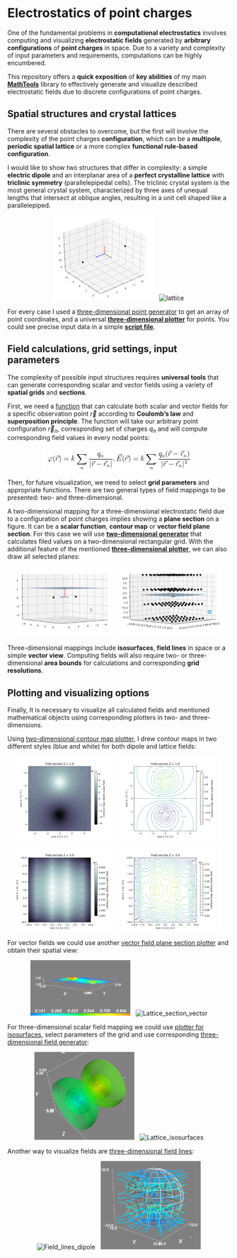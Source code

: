 # Electrostatics of point charges

One of the fundamental problems in **computational electrostatics** involves computing and visualizing **electrostatic
fields** generated by **arbitrary configurations** of **point charges** in space. Due to a variety and complexity of
input parameters and requirements, computations can be highly encumbered.

This repository offers a **quick exposition** of **key abilities** of my
main [**MathTools**](https://github.com/StDLabs/MathTools) library to effectively generate and
visualize described electrostatic fields due to discrete configurations of point charges.

## Spatial structures and crystal lattices

There are several obstacles to overcome, but the first will involve the complexity of the point charges
**configuration**, which can be a **multipole**, **periodic spatial lattice** or a more complex
**functional rule-based configuration**.

I would like to show two structures that differ in complexity: a simple **electric dipole** and an interplanar area of
a **perfect crystalline lattice** with **triclinic symmetry** (parallelepipedal cells). The triclinic crystal system is
the most general crystal system, characterized by three axes of unequal lengths that intersect at oblique angles,
resulting in a unit cell shaped like a parallelepiped.

<p align="center">
    <img width="45%" src="https://github.com/StDLabs/DiscreteElecStat/blob/main/Content/Dipole2.png" alt="dipole"/>
&nbsp;
    <img width="45%" src="https://github.com/StDLabs/DiscreteElecStat/blob/main/Content/Lattice1.gif" alt="lattice"/>
</p>

For every case I used a [three-dimensional point generator](https://github.com/StDLabs/MathTools/blob/main/PointGenerators/PeriodStruct/periodic_structure_cartesian_points_3d.py) 
to get an array of point coordinates, and a universal [**three-dimensional plotter**](https://github.com/StDLabs/MathTools/blob/main/PlotVisualize/SpaceMapping/plot_dots_planes_3d.py) 
for points. You could see precise input data in a simple [**script file**](https://github.com/StDLabs/DiscreteElecStat/blob/main/SourceStructures.py).

## Field calculations, grid settings, input parameters

The complexity of possible input structures requires **universal tools** that can generate corresponding scalar and
vector fields using a variety of **spatial grids** and **sections**. 

First, we need a [function](https://github.com/StDLabs/MathTools/blob/main/PointGenerators/SpatialFields/Central/point_charges_field_calc.py)
that can calculate both scalar and vector fields for a specific observation point $\vec{r}$ according to **Coulomb’s law**
and **superposition principle**. The function will take our arbitrary point configuration $\vec{r}_n$, corresponding
set of charges $q_n$ and will compute corresponding field values in every nodal points:

<p align="center">
    <img align="center" src="https://github.com/StDLabs/DiscreteElecStat/blob/main/Content/Math/01.png"/>
</p>

Then, for future visualization, we need to select **grid parameters** and appropriate functions. There are two general types
of field mappings to be presented: two- and three-dimensional. 

A two-dimensional mapping for a three-dimensional electrostatic field due to a configuration of point charges implies
showing a **plane section** on a figure. It can be a **scalar function**, **contour map** or **vector field plane section**. 
For this case we will use [**two-dimensional generator**](https://github.com/StDLabs/MathTools/blob/main/PointGenerators/SpatialFields/field_section.py) 
that calculates filed values on a two-dimensional rectangular grid. With the additional feature of the mentioned
[**three-dimensional plotter**](https://github.com/StDLabs/MathTools/blob/main/PlotVisualize/SpaceMapping/plot_dots_planes_3d.py), 
we can also draw all selected planes:

<p align="center">
    <img width="45%" src="https://github.com/StDLabs/DiscreteElecStat/blob/main/Content/Plane11.gif" alt="dipole"/>
&nbsp;
    <img width="45%" src="https://github.com/StDLabs/DiscreteElecStat/blob/main/Content/Plane2.gif" alt="lattice"/>
</p>

Three-dimensional mappings include **isosurfaces**, **field lines** in space or a simple **vector view**. 
Computing fields will also require two- or three-dimensional **area bounds** for calculations and corresponding
**grid resolutions**.

## Plotting and visualizing options

Finally, It is necessary to visualize all calculated fields and mentioned mathematical objects using corresponding
plotters in two- and three-dimensions.

Using [two-dimensional contour map plotter](https://github.com/StDLabs/MathTools/blob/main/PlotVisualize/PlaneMapping/plot_scalar_field_contour_map.py), 
I drew contour maps in two different styles (blue and white) for both dipole and lattice fields:

<p align="center">
    <img width="45%" src="https://github.com/StDLabs/DiscreteElecStat/blob/main/Content/Dipole_section_blue.png" alt="Dipole_section_blue"/>
&nbsp;
    <img width="45%" src="https://github.com/StDLabs/DiscreteElecStat/blob/main/Content/Dipole_section_white.png" alt="Dipole_section_white"/>
</p>

<p align="center">
    <img width="45%" src="https://github.com/StDLabs/DiscreteElecStat/blob/main/Content/Lattice_section_blue.png" alt="Lattice_section_blue"/>
&nbsp;
    <img width="45%" src="https://github.com/StDLabs/DiscreteElecStat/blob/main/Content/Lattice_section_white.png" alt="Lattice_section_white"/>
</p>

For vector fields we could use another [vector field plane section plotter](https://github.com/StDLabs/MathTools/blob/main/PlotVisualize/SpaceMapping/plot_vector_field_section.py) 
and obtain their spatial view:

<p align="center">
    <img width="45%" src="https://github.com/StDLabs/DiscreteElecStat/blob/main/Content/Dipole_section_vector.gif" alt="Dipole_section_vector"/>
&nbsp;
    <img width="45%" src="https://github.com/StDLabs/DiscreteElecStat/blob/main/Content/Lattice_section_vector.gif" alt="Lattice_section_vector"/>
</p>


For three-dimensional scalar field mapping we could use [plotter for isosurfaces](https://github.com/StDLabs/MathTools/blob/main/PlotVisualize/SpaceMapping/plot_scalar_filed_contour_3d.py), 
select parameters of the grid and use corresponding [three-dimensional field generator](https://github.com/StDLabs/MathTools/blob/main/PointGenerators/SpatialFields/field_3d.py):

<p align="center">
    <img width="45%" src="https://github.com/StDLabs/DiscreteElecStat/blob/main/Content/Dipole_isosurfaces.gif" alt="Dipole_isosurfaces"/>
&nbsp;
    <img width="45%" src="https://github.com/StDLabs/DiscreteElecStat/blob/main/Content/Lattice_isosurfaces.gif" alt="Lattice_isosurfaces"/>
</p>

Another way to visualize fields are [three-dimensional field lines](https://github.com/StDLabs/MathTools/blob/main/PlotVisualize/SpaceMapping/plot_field_lines_3D.py):

<p align="center">
    <img width="45%" src="https://github.com/StDLabs/DiscreteElecStat/blob/main/Content/Field_lines_dipole.gif" alt="Field_lines_dipole"/>
&nbsp;
    <img width="45%" src="https://github.com/StDLabs/DiscreteElecStat/blob/main/Content/Field_lines_lattice.gif" alt="Field_lines_lattice"/>
</p>
